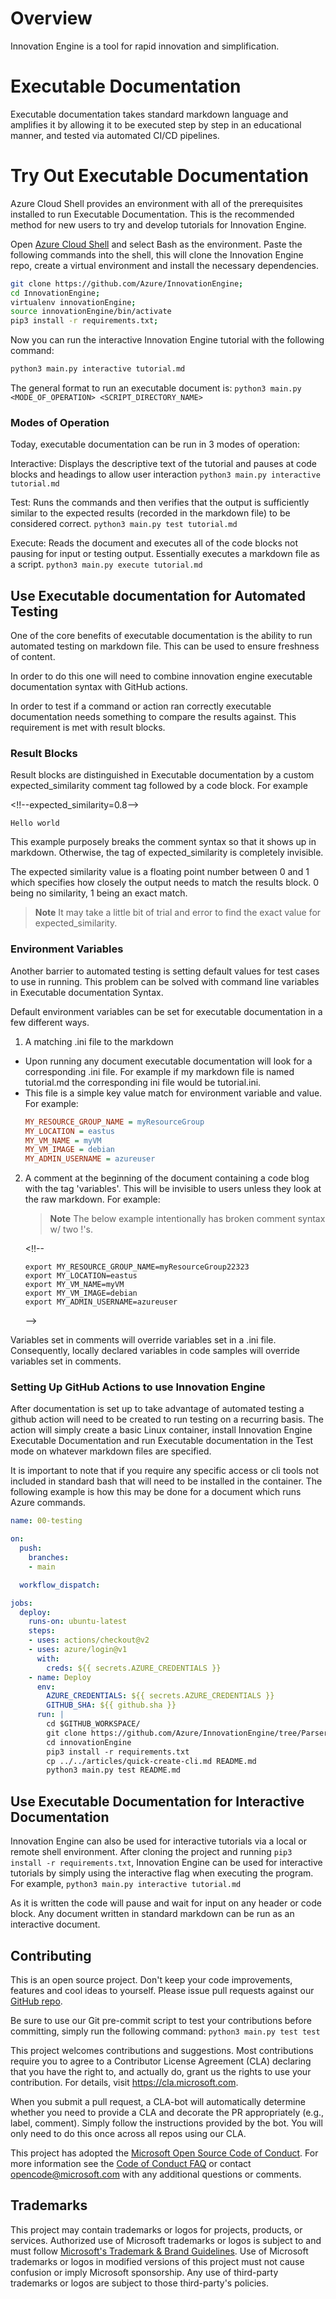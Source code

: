 # Overview

Innovation Engine is a tool for rapid innovation and simplification.

# Executable Documentation 
Executable documentation takes standard markdown language and amplifies it by allowing it to be executed step by step in an educational manner, and tested via automated CI/CD pipelines.

# Try Out Executable Documentation 
Azure Cloud Shell provides an environment with all of the prerequisites installed to run Executable Documentation. This is the recommended method for new users to try and develop tutorials for Innovation Engine. 

Open [Azure Cloud Shell](https://ms.portal.azure.com/#cloudshell/) and select Bash as the environment. Paste the following commands into the shell, this will clone the Innovation Engine repo, create a virtual environment and install the necessary dependencies.

```bash
git clone https://github.com/Azure/InnovationEngine;
cd InnovationEngine;
virtualenv innovationEngine;
source innovationEngine/bin/activate
pip3 install -r requirements.txt;
```

Now you can run the interactive Innovation Engine tutorial with the following command:

```bash
python3 main.py interactive tutorial.md
```

The general format to run an executable document is: 
`python3 main.py <MODE_OF_OPERATION> <SCRIPT_DIRECTORY_NAME>`

### Modes of Operation
Today, executable documentation can be run in 3 modes of operation:

Interactive: Displays the descriptive text of the tutorial and pauses at code blocks and headings to allow user interaction `python3 main.py interactive tutorial.md`

Test: Runs the commands and then verifies that the output is sufficiently similar to the expected results (recorded in the markdown file) to be considered correct. `python3 main.py test tutorial.md`

Execute: Reads the document and executes all of the code blocks not pausing for input or testing output. Essentially executes a markdown file as a script. `python3 main.py execute tutorial.md`
## Use Executable documentation for Automated Testing
One of the core benefits of executable documentation is the ability to run automated testing on markdown file. This can be used to ensure freshness of content.

In order to do this one will need to combine innovation engine executable documentation syntax with GitHub actions. 

In order to test if a command or action ran correctly executable documentation needs something to compare the results against. This requirement is met with result blocks.

### Result Blocks
Result blocks are distinguished in Executable documentation by a custom expected_similarity comment tag followed by a code block. For example

<!!--expected_similarity=0.8-->
<!--expected_similarity=0.8-->
```text
Hello world
```
This example purposely breaks the comment syntax so that it shows up in markdown. Otherwise, the tag of expected_similarity is completely invisible.

The expected similarity value is a floating point number between 0 and 1 which specifies how closely the output needs to match the results block. 0 being no similarity, 1 being an exact match.

>**Note** It may take a little bit of trial and error to find the exact value for expected_similarity.

### Environment Variables

Another barrier to automated testing is setting default values for test cases to use in running. This problem can be solved with command line variables in Executable documentation Syntax. 

Default environment variables can be set for executable documentation in a few different ways. 

1. A matching .ini file to the markdown
  - Upon running any document executable documentation will look for a corresponding .ini file. For example if my markdown file is named tutorial.md the corresponding ini file would be tutorial.ini. 
  - This file is a simple key value match for environment variable and value. For example:
    ```ini
    MY_RESOURCE_GROUP_NAME = myResourceGroup
    MY_LOCATION = eastus
    MY_VM_NAME = myVM
    MY_VM_IMAGE = debian
    MY_ADMIN_USERNAME = azureuser
    ```
2. A comment at the beginning of the document containing a code blog with the tag 'variables'. This will be invisible to users unless they look at the raw markdown. For example:
    >**Note** The below example intentionally has broken comment syntax w/ two !'s.
  
    <!!-- 
    ```variables
    export MY_RESOURCE_GROUP_NAME=myResourceGroup22323
    export MY_LOCATION=eastus
    export MY_VM_NAME=myVM
    export MY_VM_IMAGE=debian
    export MY_ADMIN_USERNAME=azureuser
    ```
    -->

Variables set in comments will override variables set in a .ini file. Consequently, locally declared variables in code samples will override variables set in comments. 

### Setting Up GitHub Actions to use Innovation Engine

After documentation is set up to take advantage of automated testing a github action will need to be created to run testing on a recurring basis. The action will simply create a basic Linux container, install Innovation Engine Executable Documentation and run Executable documentation in the Test mode on whatever markdown files are specified.

It is important to note that if you require any specific access or cli tools not included in standard bash that will need to be installed in the container. The following example is how this may be done for a document which runs Azure commands.

```yml
name: 00-testing

on:
  push:
    branches:
    - main

  workflow_dispatch:

jobs:
  deploy:
    runs-on: ubuntu-latest
    steps:
    - uses: actions/checkout@v2
    - uses: azure/login@v1
      with:
        creds: ${{ secrets.AZURE_CREDENTIALS }}
    - name: Deploy
      env:
        AZURE_CREDENTIALS: ${{ secrets.AZURE_CREDENTIALS }}
        GITHUB_SHA: ${{ github.sha }}
      run: |
        cd $GITHUB_WORKSPACE/
        git clone https://github.com/Azure/InnovationEngine/tree/ParserAndExecutor
        cd innovationEngine
        pip3 install -r requirements.txt
        cp ../../articles/quick-create-cli.md README.md
        python3 main.py test README.md
```


## Use Executable Documentation for Interactive Documentation 

Innovation Engine can also be used for interactive tutorials via a local or remote shell environment. After cloning the project and running `pip3 install -r requirements.txt`, Innovation Engine can be used for interactive tutorials by simply using the interactive flag when executing the program. For example, `python3 main.py interactive tutorial.md`

As it is written the code will pause and wait for input on any header or code block. Any document written in standard markdown can be run as an interactive document.

## Contributing

This is an open source project. Don't keep your code improvements,
features and cool ideas to yourself. Please issue pull requests
against our [GitHub repo](https://github.com/Azure/innovationengine).

Be sure to use our Git pre-commit script to test your contributions
before committing, simply run the following command: `python3 main.py test test`

This project welcomes contributions and suggestions.  Most
contributions require you to agree to a Contributor License Agreement
(CLA) declaring that you have the right to, and actually do, grant us
the rights to use your contribution. For details, visit
https://cla.microsoft.com.

When you submit a pull request, a CLA-bot will automatically determine
whether you need to provide a CLA and decorate the PR appropriately
(e.g., label, comment). Simply follow the instructions provided by the
bot. You will only need to do this once across all repos using our
CLA.

This project has adopted
the
[Microsoft Open Source Code of Conduct](https://opensource.microsoft.com/codeofconduct/).
For more information see
the
[Code of Conduct FAQ](https://opensource.microsoft.com/codeofconduct/faq/) or
contact [opencode@microsoft.com](mailto:opencode@microsoft.com) with
any additional questions or comments.


## Trademarks

This project may contain trademarks or logos for projects, products, or services. Authorized use of Microsoft 
trademarks or logos is subject to and must follow 
[Microsoft's Trademark & Brand Guidelines](https://www.microsoft.com/en-us/legal/intellectualproperty/trademarks/usage/general).
Use of Microsoft trademarks or logos in modified versions of this project must not cause confusion or imply Microsoft sponsorship.
Any use of third-party trademarks or logos are subject to those third-party's policies.
